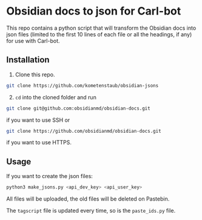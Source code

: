# Obsidian docs to json for Carl-bot

This repo contains a python script that will transform the Obsidian docs into json files (limited to the first 10 lines of each file or all the headings, if any) for use with Carl-bot.

## Installation

1. Clone this repo.

```bash
git clone https://github.com/kometenstaub/obsidian-jsons
```

2. `cd` into the cloned folder and run

```bash
git clone git@github.com:obsidianmd/obsidian-docs.git
```

if you want to use SSH or

```bash
git clone https://github.com/obsidianmd/obsidian-docs.git
```

if you want to use HTTPS.

## Usage

If you want to create the json files:

```bash
python3 make_jsons.py <api_dev_key> <api_user_key>
```


All files will be uploaded, the old files will be deleted on Pastebin.

The `tagscript` file is updated every time, so is the `paste_ids.py` file.